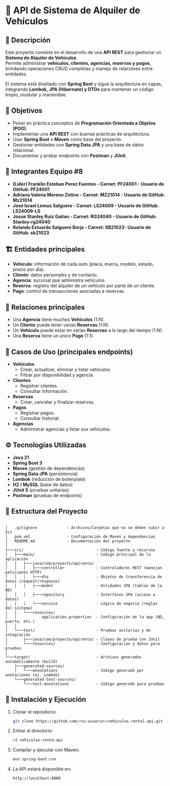 # 🚗 API de Sistema de Alquiler de Vehículos

## 📌 Descripción
Este proyecto consiste en el desarrollo de una **API REST** para gestionar un **Sistema de Alquiler de Vehículos**.  
Permite administrar **vehículos, clientes, agencias, reservas y pagos**, brindando operaciones CRUD completas y manejo de relaciones entre entidades.

El sistema está diseñado con **Spring Boot** y sigue la arquitectura en capas, integrando **Lombok, JPA (Hibernate) y DTOs** para mantener un código limpio, modular y mantenible.



## 🎯 Objetivos
- Poner en práctica conceptos de **Programación Orientada a Objetos (POO)**.
- Implementar una **API REST** con buenas prácticas de arquitectura.
- Usar **Spring Boot + Maven** como base del proyecto.
- Gestionar entidades con **Spring Data JPA** y una base de datos relacional.
- Documentar y probar endpoints con **Postman** y **JUnit**.


## 👥 Integrantes Equipo #8 
- **(Lider) Franklin Esteban Perez Fuentes - Carnet: PF24001 - Usuario de GitHub: PF24001**
- **Adriana Valeria Moreno Zetino - Carnet: MZ21014 - Usuario de GitHub: Mz21014**
- **José Israel Lemus Salguero - Carnet: LS24009 - Usuario de GitHub: LS24009-LS**
- **Josue Stanley Ruiz Gaitan - Carnet: RG24040 - Usuario de GitHub: Stanley-rg24040**
- **Rolando Estuardo Salguero Borja - Carnet: SB21023- Usuario de GitHub: sb21023**



## 🏗️ Entidades principales
- **Vehículo**: información de cada auto (placa, marca, modelo, estado, precio por día).
- **Cliente**: datos personales y de contacto.
- **Agencia**: sucursal que administra vehículos.
- **Reserva**: registro del alquiler de un vehículo por parte de un cliente.
- **Pago**: control de transacciones asociadas a reservas.



## 🔗 Relaciones principales
- Una **Agencia** tiene muchos **Vehículos** (1:N).  
- Un **Cliente** puede tener varias **Reservas** (1:N).  
- Un **Vehículo** puede estar en varias **Reservas** a lo largo del tiempo (1:N).  
- Una **Reserva** tiene un único **Pago** (1:1).  



## 📖 Casos de Uso (principales endpoints)
- **Vehículos**
  - Crear, actualizar, eliminar y listar vehículos.
  - Filtrar por disponibilidad y agencia.
- **Clientes**
  - Registrar clientes.
  - Consultar información.
- **Reservas**
  - Crear, cancelar y finalizar reservas.
- **Pagos**
  - Registrar pagos.
  - Consultar historial.
- **Agencias**
  - Administrar agencias y listar sus vehículos.



## ⚙️ Tecnologías Utilizadas
- **Java 21**
- **Spring Boot 3**
- **Maven** (gestión de dependencias)
- **Spring Data JPA** (persistencia)
- **Lombok** (reducción de boilerplate)
- **H2 / MySQL** (base de datos)
- **JUnit 5** (pruebas unitarias)
- **Postman** (pruebas de endpoints)



## 📂 Estructura del Proyecto

```

│   .gitignore             - Archivos/Carpetas que no se deben subir a Git
│   pom.xml                - Configuración de Maven y dependencias
│   README.md              - Documentación del proyecto
│
├───src/                                - Código fuente y recursos
│   ├───main/                           - Código principal de la aplicación
│   │   ├───java/com/proyecto/apirenta/
│   │   │   ├───controller              - Controladores REST (manejan peticiones HTTP)
│   │   │   ├───dto                     - Objetos de transferencia de datos (request/response)
│   │   │   ├───model                   - Entidades JPA (tablas de la BD)
│   │   │   ├───repository              - Interfaces JPA (acceso a datos)
│   │   │   └───service                 - Lógica de negocio (reglas del sistema)
│   │   └───resources/       
│   │           application.properties  - Configuración de la app (BD, puerto, etc.)
│   │
│   └───test/                           - Pruebas unitarias y de integración
│       ├───java/com/proyecto/apirenta/ - Clases de prueba con JUnit
│       └───resources/                  - Configuración y datos para pruebas
│
└───target/                             - Archivos generados automáticamente (build)
    ├───generated-sources/  
    │   └───annotations                 - Código generado por anotaciones (ej. Lombok)
    └───generated-test-sources/
        └───test-annotations            - Código generado para pruebas

```



## 🚀 Instalación y Ejecución
1. Clonar el repositorio:
   ```bash
   git clone https://github.com/<tu-usuario>/vehiculos-rental-api.git
   ```
2. Entrar al directorio:
   ```bash
   cd vehiculos-renta-api
   ```
3. Compilar y ejecutar con Maven:
   ```bash
   mvn spring-boot:run
   ```
4. La API estará disponible en:
   ```
   http://localhost:8080
   ```



  

